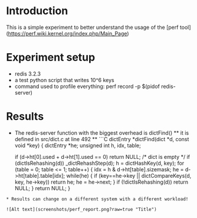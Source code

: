# Introduction
This is a simple experiment to better understand the usage of the [perf tool] (https://perf.wiki.kernel.org/index.php/Main_Page)

# Experiment setup
* redis 3.2.3
* a test python script that writes 10^6 keys
* command used to profile everything: perf record -p $(pidof redis-server)

# Results
* The redis-server function with the biggest overhead is dictFind()
** it is defined in src/dict.c at line 492
** ```C
dictEntry *dictFind(dict *d, const void *key)
{
    dictEntry *he;
    unsigned int h, idx, table;

    if (d->ht[0].used + d->ht[1].used == 0) return NULL; /* dict is empty */
    if (dictIsRehashing(d)) _dictRehashStep(d);
    h = dictHashKey(d, key);
    for (table = 0; table <= 1; table++) {
        idx = h & d->ht[table].sizemask;
        he = d->ht[table].table[idx];
        while(he) {
            if (key==he->key || dictCompareKeys(d, key, he->key))
                return he;
            he = he->next;
        }
        if (!dictIsRehashing(d)) return NULL;
    }
    return NULL;
}

```
* Results can change on a different system with a different workload!

![Alt text](screenshots/perf_report.png?raw=true "Title")
